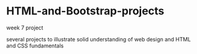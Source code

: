 # HTML-and-Bootstrap-projects
week 7 project

several projects to illustrate solid understanding of web design and HTML and CSS fundamentals
